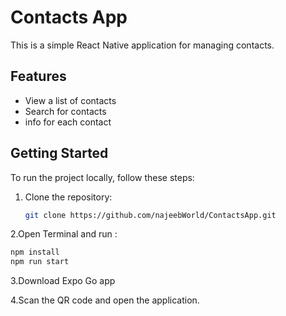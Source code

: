 # Contacts App

This is a simple React Native application for managing contacts.

## Features

- View a list of contacts
- Search for contacts
- info for each contact

## Getting Started

To run the project locally, follow these steps:

1. Clone the repository:
   ```bash
   git clone https://github.com/najeebWorld/ContactsApp.git

   
2.Open Terminal and run :
   ```bash
   npm install
   npm run start
```
3.Download Expo Go app

4.Scan the QR code and open the application.
   
